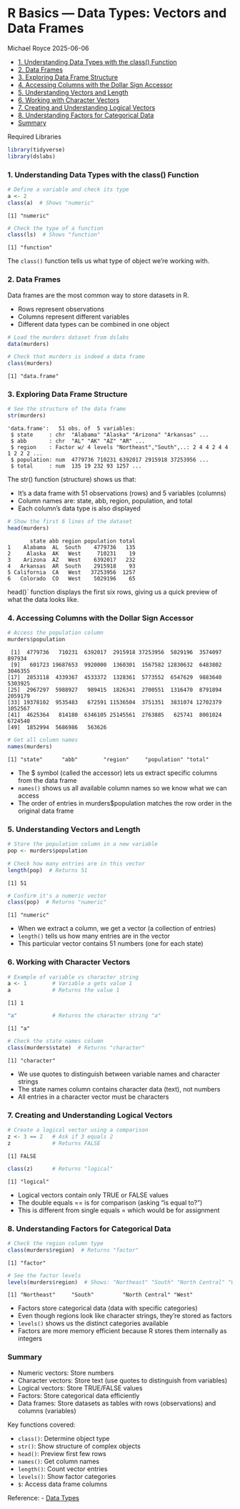 # R Basics — Data Types: Vectors and Data Frames
Michael Royce
2025-06-06

- [1. Understanding Data Types with the class()
  Function](#1-understanding-data-types-with-the-class-function)
- [2. Data Frames](#2-data-frames)
- [3. Exploring Data Frame Structure](#3-exploring-data-frame-structure)
- [4. Accessing Columns with the Dollar Sign
  Accessor](#4-accessing-columns-with-the-dollar-sign-accessor)
- [5. Understanding Vectors and
  Length](#5-understanding-vectors-and-length)
- [6. Working with Character Vectors](#6-working-with-character-vectors)
- [7. Creating and Understanding Logical
  Vectors](#7-creating-and-understanding-logical-vectors)
- [8. Understanding Factors for Categorical
  Data](#8-understanding-factors-for-categorical-data)
- [Summary](#summary)

Required Libraries

``` r
library(tidyverse)
library(dslabs)
```

### 1. Understanding Data Types with the class() Function

``` r
# Define a variable and check its type
a <- 2
class(a)  # Shows "numeric"
```

    [1] "numeric"

``` r
# Check the type of a function
class(ls)  # Shows "function"
```

    [1] "function"

The `class()` function tells us what type of object we’re working with.

### 2. Data Frames

Data frames are the most common way to store datasets in R.

- Rows represent observations
- Columns represent different variables
- Different data types can be combined in one object

``` r
# Load the murders dataset from dslabs
data(murders)

# Check that murders is indeed a data frame
class(murders)  
```

    [1] "data.frame"

### 3. Exploring Data Frame Structure

``` r
# See the structure of the data frame
str(murders)
```

    'data.frame':   51 obs. of  5 variables:
     $ state     : chr  "Alabama" "Alaska" "Arizona" "Arkansas" ...
     $ abb       : chr  "AL" "AK" "AZ" "AR" ...
     $ region    : Factor w/ 4 levels "Northeast","South",..: 2 4 4 2 4 4 1 2 2 2 ...
     $ population: num  4779736 710231 6392017 2915918 37253956 ...
     $ total     : num  135 19 232 93 1257 ...

The str() function (structure) shows us that:

- It’s a data frame with 51 observations (rows) and 5 variables
  (columns)
- Column names are: state, abb, region, population, and total
- Each column’s data type is also displayed

``` r
# Show the first 6 lines of the dataset
head(murders)
```

           state abb region population total
    1    Alabama  AL  South    4779736   135
    2     Alaska  AK   West     710231    19
    3    Arizona  AZ   West    6392017   232
    4   Arkansas  AR  South    2915918    93
    5 California  CA   West   37253956  1257
    6   Colorado  CO   West    5029196    65

head()\` function displays the first six rows, giving us a quick preview
of what the data looks like.

### 4. Accessing Columns with the Dollar Sign Accessor

``` r
# Access the population column
murders$population
```

     [1]  4779736   710231  6392017  2915918 37253956  5029196  3574097   897934
     [9]   601723 19687653  9920000  1360301  1567582 12830632  6483802  3046355
    [17]  2853118  4339367  4533372  1328361  5773552  6547629  9883640  5303925
    [25]  2967297  5988927   989415  1826341  2700551  1316470  8791894  2059179
    [33] 19378102  9535483   672591 11536504  3751351  3831074 12702379  1052567
    [41]  4625364   814180  6346105 25145561  2763885   625741  8001024  6724540
    [49]  1852994  5686986   563626

``` r
# Get all column names
names(murders)
```

    [1] "state"      "abb"        "region"     "population" "total"     

- The \$ symbol (called the accessor) lets us extract specific columns
  from the data frame
- `names()` shows us all available column names so we know what we can
  access
- The order of entries in murders\$population matches the row order in
  the original data frame

### 5. Understanding Vectors and Length

``` r
# Store the population column in a new variable
pop <- murders$population

# Check how many entries are in this vector
length(pop)  # Returns 51
```

    [1] 51

``` r
# Confirm it's a numeric vector
class(pop)  # Returns "numeric"
```

    [1] "numeric"

- When we extract a column, we get a vector (a collection of entries)
- `length()` tells us how many entries are in the vector
- This particular vector contains 51 numbers (one for each state)

### 6. Working with Character Vectors

``` r
# Example of variable vs character string
a <- 1        # Variable a gets value 1
a             # Returns the value 1
```

    [1] 1

``` r
"a"           # Returns the character string "a"
```

    [1] "a"

``` r
# Check the state names column
class(murders$state)  # Returns "character"
```

    [1] "character"

- We use quotes to distinguish between variable names and character
  strings
- The state names column contains character data (text), not numbers
- All entries in a character vector must be characters

### 7. Creating and Understanding Logical Vectors

``` r
# Create a logical vector using a comparison
z <- 3 == 2   # Ask if 3 equals 2
z             # Returns FALSE
```

    [1] FALSE

``` r
class(z)      # Returns "logical"
```

    [1] "logical"

- Logical vectors contain only TRUE or FALSE values
- The double equals == is for comparison (asking “is equal to?”)
- This is different from single equals = which would be for assignment

### 8. Understanding Factors for Categorical Data

``` r
# Check the region column type
class(murders$region)  # Returns "factor"
```

    [1] "factor"

``` r
# See the factor levels
levels(murders$region)  # Shows: "Northeast" "South" "North Central" "West"
```

    [1] "Northeast"     "South"         "North Central" "West"         

- Factors store categorical data (data with specific categories)
- Even though regions look like character strings, they’re stored as
  factors
- `levels()` shows us the distinct categories available
- Factors are more memory efficient because R stores them internally as
  integers

### Summary

- Numeric vectors: Store numbers
- Character vectors: Store text (use quotes to distinguish from
  variables)
- Logical vectors: Store TRUE/FALSE values
- Factors: Store categorical data efficiently
- Data frames: Store datasets as tables with rows (observations) and
  columns (variables)

Key functions covered:

- `class()`: Determine object type
- `str()`: Show structure of complex objects
- `head()`: Preview first few rows
- `names()`: Get column names
- `length()`: Count vector entries
- `levels()`: Show factor categories
- `$`: Access data frame columns

Reference: - [Data
Types](https://rafalab.dfci.harvard.edu/dsbook-part-1/R/R-basics.html#data-types)
